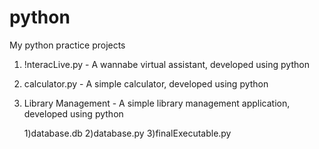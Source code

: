 # python
My python practice projects
1) !nteracLive.py - A wannabe virtual assistant, developed using python
2) calculator.py - A simple calculator, developed using python
3) Library Management - A simple library management application, developed using python



   1)database.db
   2)database.py
   3)finalExecutable.py
